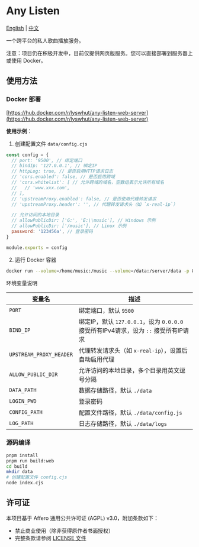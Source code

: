 # Any Listen

[English](README.md) | [中文](README_zh.md)

一个跨平台的私人歌曲播放服务。

注意：项目仍在积极开发中，目前仅提供网页版服务。您可以直接部署到服务器上或使用 Docker。

## 使用方法

### Docker 部署

[https://hub.docker.com/r/lyswhut/any-listen-web-server](https://hub.docker.com/r/lyswhut/any-listen-web-server)

**使用示例**：

1. 创建配置文件 `data/config.cjs`

```js
const config = {
  // port: '9500', // 绑定端口
  // bindIp: '127.0.0.1', // 绑定IP
  // httpLog: true, // 是否启用HTTP请求日志
  // 'cors.enabled': false, // 是否启用跨域
  // 'cors.whitelist': [ // 允许跨域的域名，空数组表示允许所有域名
  //   // 'www.xxx.com',
  // ],
  // 'upstreamProxy.enabled': false, // 是否使用代理转发请求
  // 'upstreamProxy.header': '', // 代理转发请求头（如 `x-real-ip`）

  // 允许访问的本地目录
  // allowPublicDir: ['G:', 'E:\\music'], // Windows 示例
  // allowPublicDir: ['/music'], // Linux 示例
  password: '123456a', // 登录密码
}

module.exports = config
```

2. 运行 Docker 容器

```bash
docker run --volume=/home/music:/music --volume=/data:/server/data -p 8080:9500 -d test:latest
```

环境变量说明

| 变量名                  | 描述                                                                                |
| ----------------------- | ----------------------------------------------------------------------------------- |
| `PORT`                  | 绑定端口，默认 `9500`                                                               |
| `BIND_IP`               | 绑定IP，默认 `127.0.0.1`，设为 `0.0.0.0` 接受所有IPv4请求，设为 `::` 接受所有IP请求 |
| `UPSTREAM_PROXY_HEADER` | 代理转发请求头（如 `x-real-ip`），设置后自动启用代理                                |
| `ALLOW_PUBLIC_DIR`      | 允许访问的本地目录，多个目录用英文逗号分隔                                          |
| `DATA_PATH`             | 数据存储路径，默认 `./data`                                                         |
| `LOGIN_PWD`             | 登录密码                                                                            |
| `CONFIG_PATH`           | 配置文件路径，默认 `./data/config.js`                                               |
| `LOG_PATH`              | 日志存储路径，默认 `./data/logs`                                                    |

### 源码编译

```bash
pnpm install
pnpm run build:web
cd build
mkdir data
# 创建配置文件 config.cjs
node index.cjs
```

## 许可证

本项目基于 Affero 通用公共许可证 (AGPL) v3.0，附加条款如下：

- 禁止商业使用（除非获得原作者书面授权）
- 完整条款请参阅 [LICENSE 文件](LICENSE)
